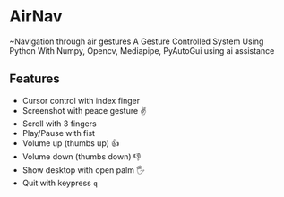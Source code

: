 # AirNav
~Navigation through air gestures
A Gesture Controlled System Using Python With Numpy, Opencv, Mediapipe, PyAutoGui
using ai assistance

## Features
- Cursor control with index finger
- Screenshot with peace gesture ✌️
- Scroll with 3 fingers
- Play/Pause with fist
- Volume up (thumbs up) 👍
- Volume down (thumbs down) 👎
- Show desktop with open palm 🖐️
- Quit with keypress `q`

